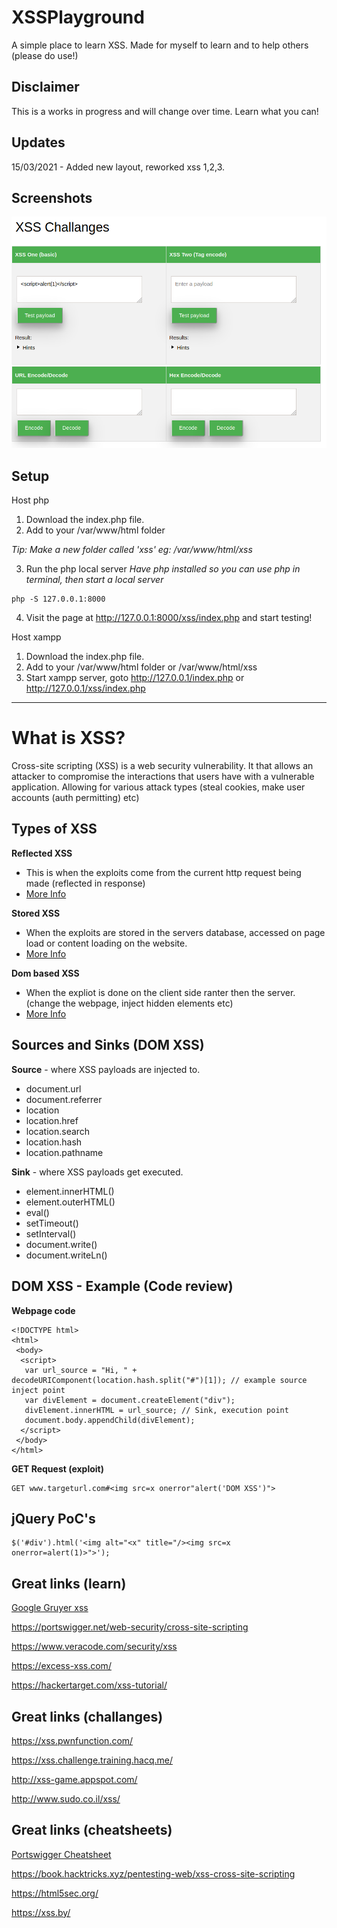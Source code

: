 # XSSPlayground

A simple place to learn XSS.
Made for myself to learn and to help others (please do use!)

## Disclaimer

This is a works in progress and will change over time. Learn what you can! 

## Updates

15/03/2021 - Added new layout, reworked xss 1,2,3.

## Screenshots

![](/assets/xss.png)

## Setup

Host php

1. Download the index.php file.
2. Add to your /var/www/html folder

*Tip: Make a new folder called 'xss' eg: /var/www/html/xss*

3. Run the php local server
*Have php installed so you can use php in terminal, then start a local server*

```
php -S 127.0.0.1:8000
```

4. Visit the page at http://127.0.0.1:8000/xss/index.php and start testing! 

Host xampp

1. Download the index.php file.
2. Add to your /var/www/html folder or /var/www/html/xss
3. Start xampp server, goto http://127.0.0.1/index.php or http://127.0.0.1/xss/index.php

---

# What is XSS?

Cross-site scripting (XSS) is a web security vulnerability. It that allows an attacker to compromise the interactions that users have with a vulnerable application. Allowing for various attack types (steal cookies, make user accounts (auth permitting) etc)

## Types of XSS

**Reflected XSS**

- This is when the exploits come from the current http request being made (reflected in response)
- [More Info](https://portswigger.net/web-security/cross-site-scripting/reflected)
 

**Stored XSS**

- When the exploits are stored in the servers database, accessed on page load or content loading on the website. 
- [More Info](https://portswigger.net/web-security/cross-site-scripting/stored)


**Dom based XSS**

- When the expliot is done on the client side ranter then the server. (change the webpage, inject hidden elements etc)
- [More Info](https://portswigger.net/web-security/cross-site-scripting/dom-based)


## Sources and Sinks (DOM XSS)

**Source** - where XSS payloads are injected to.

- document.url
- document.referrer
- location
- location.href
- location.search
- location.hash
- location.pathname


**Sink** - where XSS payloads get executed.

- element.innerHTML() 
- element.outerHTML() 
- eval() 
- setTimeout() 
- setInterval() 
- document.write() 
- document.writeLn() 

## DOM XSS - Example (Code review)

**Webpage code**
```
<!DOCTYPE html>
<html>
 <body>
  <script>
   var url_source = "Hi, " + decodeURIComponent(location.hash.split("#")[1]); // example source inject point
   var divElement = document.createElement("div");
   divElement.innerHTML = url_source; // Sink, execution point
   document.body.appendChild(divElement);
  </script>
 </body>
</html>
```

**GET Request (exploit)**

```
GET www.targeturl.com#<img src=x onerror"alert('DOM XSS')">
```


## jQuery PoC's

```
$('#div').html('<img alt="<x" title="/><img src=x onerror=alert(1)>">');
```


    
## Great links (learn)

[Google Gruyer xss](http://google-gruyere.appspot.com/)

https://portswigger.net/web-security/cross-site-scripting

https://www.veracode.com/security/xss

https://excess-xss.com/

https://hackertarget.com/xss-tutorial/

## Great links (challanges)

https://xss.pwnfunction.com/

https://xss.challenge.training.hacq.me/

http://xss-game.appspot.com/

http://www.sudo.co.il/xss/

## Great links (cheatsheets)

[Portswigger Cheatsheet](https://portswigger.net/web-security/cross-site-scripting/cheat-sheet)

https://book.hacktricks.xyz/pentesting-web/xss-cross-site-scripting

https://html5sec.org/

https://xss.by/



